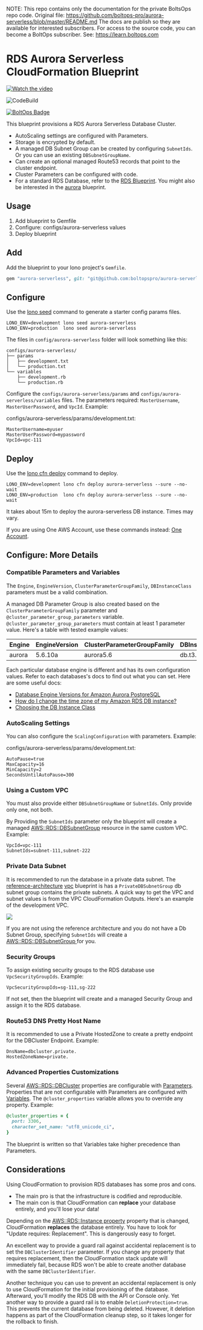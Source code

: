 <!-- note marker start -->
NOTE: This repo contains only the documentation for the private BoltsOps repo code.
Original file: https://github.com/boltops-pro/aurora-serverless/blob/master/README.md
The docs are publish so they are available for interested subscribers.
For access to the source code, you can become a BoltOps subscriber.
See: https://learn.boltops.com

<!-- note marker end -->

# RDS Aurora Serverless CloudFormation Blueprint

[![Watch the video](https://img.boltops.com/boltopspro/video-preview/blueprints/aurora-serverless-mysql.png)](https://youtu.be/XTPuoFiZZwE)

![CodeBuild](https://codebuild.us-west-2.amazonaws.com/badges?uuid=eyJlbmNyeXB0ZWREYXRhIjoiNkNmd1Mzclc1aEQ4M3IzamNuNjBoa2pYUlZRR1lSZjZnNWNydWFkdUtLVHJiVzNLOVZhN2Zta0twWFJ5U1pUcjU5U2pKeEhwWGJ5RzZ4QnEySE5acVZJPSIsIml2UGFyYW1ldGVyU3BlYyI6IitwNW93WWRrVzhyL3JXNG0iLCJtYXRlcmlhbFNldFNlcmlhbCI6MX0%3D&branch=master)

[![BoltOps Badge](https://img.boltops.com/boltops/badges/boltops-badge.png)](https://www.boltops.com)

This blueprint provisions a RDS Aurora Serverless Database Cluster.

* AutoScaling settings are configured with Parameters.
* Storage is encrypted by default.
* A managed DB Subnet Group can be created by configuring `SubnetIds`. Or you can use an existing `DBSubnetGroupName`.
* Can create an optional managed Route53 records that point to the cluster endpoint.
* Cluster Parameters can be configured with code.
* For a standard RDS Database, refer to the [RDS Blueprint](https://github.com/boltopspro/rds). You might also be interested in the [aurora](https://github.com/boltopspro/aurora) blueprint.

## Usage

1. Add blueprint to Gemfile
2. Configure: configs/aurora-serverless values
3. Deploy blueprint

## Add

Add the blueprint to your lono project's `Gemfile`.

```ruby
gem "aurora-serverless", git: "git@github.com:boltopspro/aurora-serverless.git"
```

## Configure

Use the [lono seed](https://lono.cloud/reference/lono-seed/) command to generate a starter config params files.

    LONO_ENV=development lono seed aurora-serverless
    LONO_ENV=production  lono seed aurora-serverless

The files in `config/aurora-serverless` folder will look something like this:

    configs/aurora-serverless/
    ├── params
    │   ├── development.txt
    │   └── production.txt
    └── variables
        ├── development.rb
        └── production.rb

Configure the `configs/aurora-serverless/params` and `configs/aurora-serverless/variables` files.  The parameters required: `MasterUsername`, `MasterUserPassword`, and `VpcId`.  Example:

configs/aurora-serverless/params/development.txt:

    MasterUsername=myuser
    MasterUserPassword=mypassword
    VpcId=vpc-111

## Deploy

Use the [lono cfn deploy](http://lono.cloud/reference/lono-cfn-deploy/) command to deploy.

    LONO_ENV=development lono cfn deploy aurora-serverless --sure --no-wait
    LONO_ENV=production  lono cfn deploy aurora-serverless --sure --no-wait

It takes about 15m to deploy the aurora-serverless DB instance. Times may vary.

If you are using One AWS Account, use these commands instead: [One Account](docs/one-account.md).

## Configure: More Details

### Compatible Parameters and Variables

The `Engine`, `EngineVersion`, `ClusterParameterGroupFamily`, `DBInstanceClass` parameters must be a valid combination.

A managed DB Parameter Group is also created based on the `ClusterParameterGroupFamily` parameter and `@cluster_parameter_group_parameters` variable. `@cluster_parameter_group_parameters` must contain at least 1 parameter value. Here's a table with tested example values:

Engine | EngineVersion | ClusterParameterGroupFamily | DBInstanceClass | parameter example
--- | --- | --- | --- | ---
aurora | 5.6.10a | aurora5.6 | db.t3.small | time_zone=US/Pacific

Each particular database engine is different and has its own configuration values. Refer to each databases's docs to find out what you can set. Here are some useful docs:

* [Database Engine Versions for Amazon Aurora PostgreSQL](https://docs.aws.amazon.com/AmazonRDS/latest/AuroraUserGuide/AuroraPostgreSQL.Updates.20180305.html)
* [How do I change the time zone of my Amazon RDS DB instance?](https://aws.amazon.com/premiumsupport/knowledge-center/rds-change-time-zone/)
* [Choosing the DB Instance Class](https://docs.aws.amazon.com/AmazonRDS/latest/AuroraUserGuide/Concepts.DBInstanceClass.html)

### AutoScaling Settings

You can also configure the `ScalingConfiguration` with parameters. Example:

configs/aurora-serverless/params/development.txt:

    AutoPause=true
    MaxCapacity=16
    MinCapacity=2
    SecondsUntilAutoPause=300

### Using a Custom VPC

You must also provide either `DBSubnetGroupName` or `SubnetIds`. Only provide only one, not both.

By Providing the `SubnetIds` parameter only the blueprint will create a managed [AWS::RDS::DBSubnetGroup](https://docs.aws.amazon.com/AWSCloudFormation/latest/UserGuide/aws-resource-rds-dbsubnet-group.html) resource in the same custom VPC. Example:

    VpcId=vpc-111
    SubnetIds=subnet-111,subnet-222

### Private Data Subnet

It is recommended to run the database in a private data subnet. The [reference-architecture](https://github.com/boltopspro/reference-architecture) [vpc](https://github.com/boltopspro/vpc) blueprint is has a `PrivateDBSubnetGroup` db subnet group contains the private subnets.  A quick way to get the VPC and subnet values is from the VPC CloudFormation Outputs. Here's an example of the development VPC.

![](https://img.boltops.com/boltopspro/blueprints/vpc/dev-vpc-outputs.png)

If you are not using the reference architecture and you do not have a Db Subnet Group, specifying `SubnetIds` will create a [AWS::RDS::DBSubnetGroup
](https://docs.aws.amazon.com/AWSCloudFormation/latest/UserGuide/aws-resource-rds-dbsubnet-group.html) for you.

### Security Groups

To assign existing security groups to the RDS database use `VpcSecurityGroupIds`. Example:

    VpcSecurityGroupIds=sg-111,sg-222

If not set, then the blueprint will create and a managed Security Group and assign it to the RDS database.

### Route53 DNS Pretty Host Name

It is recommended to use a Private HostedZone to create a pretty endpoint for the DBCluster Endpoint.  Example:

    DnsName=dbcluster.private.
    HostedZoneName=private.

### Advanced Properties Customizations

Several [AWS::RDS::DBCluster](https://docs.aws.amazon.com/AWSCloudFormation/latest/UserGuide/aws-resource-rds-dbcluster.html) properties are configurable with [Parameters](https://lono.cloud/docs/configs/params/). Properties that are not configurable with Parameters are configured with [Variables](https://lono.cloud/docs/configs/shared-variables/).  The `@cluster_properties` variable allows you to override any property.  Example:

```ruby
@cluster_properties = {
  port: 3306,
  character_set_name: "utf8_unicode_ci",
}
```

The blueprint is written so that Variables take higher precedence than Parameters.

## Considerations

Using CloudFormation to provision RDS databases has some pros and cons.

* The main pro is that the infrastructure is codified and reproducible.
* The main con is that CloudFormation can **replace** your database entirely, and you'll lose your data!

Depending on the [AWS::RDS::Instance property](https://docs.aws.amazon.com/AWSCloudFormation/latest/UserGuide/aws-properties-rds-database-instance.html) property that is changed, CloudFormation **replaces** the database entirely. You have to look for "Update requires: Replacement". This is dangerously easy to forget.

An excellent way to provide a guard rail against accidental replacement is to set the `DBClusterIdentifier` parameter. If you change any property that requires replacement, then the CloudFormation stack update will immediately fail, because RDS won't be able to create another database with the same `DBClusterIdentifier`.

Another technique you can use to prevent an accidental replacement is only to use CloudFormation for the initial provisioning of the database. Afterward, you'll modify the RDS DB with the API or Console only. Yet another way to provide a guard rail is to enable `DeletionProtection=true`. This prevents the current database from being deleted. However, it deletion happens as part of the CloudFormation cleanup step, so it takes longer for the rollback to finish.